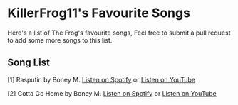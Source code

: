 # KillerFrog11's Favourite Songs
Here's a list of The Frog's favourite songs, Feel free to submit a pull request to add some more songs to this list.

## Song List
[1] Rasputin by Boney M. [Listen on Spotify](https://open.spotify.com/track/5lWSa1rmuSL6OBPOnkAqoa?si=af660958842a4096) or [Listen on YouTube](https://www.youtube.com/watch?v=dzp7h3_PwsU)

[2] Gotta Go Home by Boney M. [Listen on Spotify](https://open.spotify.com/track/4MvGHDenL4t9JW1RHB4rK2?si=094dbad95f3c4601) or [Listen on YouTube](https://www.youtube.com/watch?v=Xg2oJeAPO5Y)
